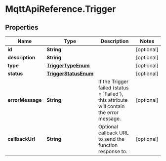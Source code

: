 # MqttApiReference.Trigger

## Properties

Name | Type | Description | Notes
------------ | ------------- | ------------- | -------------
**id** | **String** |  | [optional] 
**description** | **String** |  | [optional] 
**type** | [**TriggerTypeEnum**](TriggerTypeEnum.md) |  | [optional] 
**status** | [**TriggerStatusEnum**](TriggerStatusEnum.md) |  | [optional] 
**errorMessage** | **String** | If the Trigger failed (status &#x3D; &#x60;Failed&#x60;), this attribute will contain the error message. | [optional] 
**callbackUrl** | **String** | Optional callback URL to send the function response to. | [optional] 


